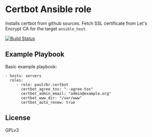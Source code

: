 Certbot Ansible role
=========

Installs certbot from github sources. Fetch SSL certificate from Let's Encrypt CA for the target `ansible_host`.

[![Build Status](https://travis-ci.org/paulRbr/ansible-certbot-role.svg?branch=master)](https://travis-ci.org/paulRbr/ansible-certbot-role)

Example Playbook
----------------

Basic example playbook:

    - hosts: servers
      roles:
         - role: paulrbr.certbot
           certbot_agree_tos: "--agree-tos"
           certbot_admin_email: "admin@example.org"
           certbot_www_dir: "/var/www"
           certbot_auto_renew: true

License
-------

GPLv3
